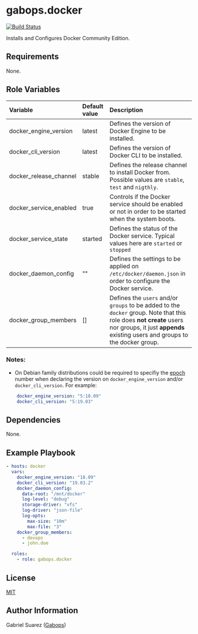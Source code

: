 gabops.docker
=============
[![Build Status](https://travis-ci.org/gabops/ansible-role-docker.svg?branch=master)](https://travis-ci.org/gabops/ansible-role-docker)

Installs and Configures Docker Community Edition.

Requirements
------------

None.

Role Variables
--------------

| Variable | Default value | Description |
| :--- | :--- | :--- |
| docker_engine_version | latest | Defines the version of Docker Engine to be installed.  |
| docker_cli_version | latest | Defines the version of Docker CLI to be installed. |
| docker_release_channel | stable | Defines the release channel to install Docker from. Possible values are `stable`, `test` and `nigthly`. |
| docker_service_enabled | true | Controls if the Docker service should be enabled or not in order to be started when the system boots. |
| docker_service_state | started | Defines the status of the Docker service. Typical values here are `started` or `stopped` |
| docker_daemon_config | "" | Defines the settings to be applied on `/etc/docker/daemon.json` in order to configure the Docker service. |
| docker_group_members | [] | Defines the `users` and/or `groups` to be added to the `docker` group. Note that this role does **not create** users nor groups, it just **appends** existing users and groups to the docker group. |

### Notes:
- On Debian family distributions could be required to specifiy the [epoch](https://manpages.debian.org/stretch/dpkg-dev/deb-version.5.en.html) number when declaring the version on `docker_engine_version` and/or `docker_cli_version`. For example:

```yaml
    docker_engine_version: "5:18.09"
    docker_cli_version: "5:19.03"
```

Dependencies
------------

None.

Example Playbook
----------------

```yaml
- hosts: docker
  vars:
    docker_engine_version: "18.09"
    docker_cli_version: "19.03.2"
    docker_daemon_config:
      data-root: "/mnt/docker"
      log-level: "debug"
      storage-driver: "vfs"
      log-driver: "json-file"
      log-opts:
        max-size: "10m"
        max-file: "3"
    docker_group_members:
      - devops
      - john.doe

  roles:
    - role: gabops.docker

```

License
-------

[MIT](./LICENSE)

Author Information
------------------

Gabriel Suarez ([Gabops](https://github.com/gabops/))
